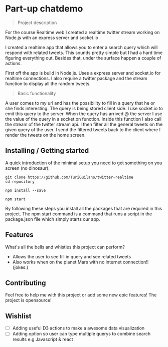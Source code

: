 # Part-up chatdemo

> Project description

For the  course Realtime web I created a realtime twitter stream working on Node.js with an express server and socket.io

I created a realtime app that allows you to enter a search query which will respond with related tweets.
This sounds pretty simple but I had a hard time figuring everything out. Besides that, under the surface happen a couple of actions.

First off the app is build in Node.js. Uses a express server and socket.io for realtime connections. I also require a twitter package and the stream function to display all the random tweets.

> Basic functionality

A user comes to my url and has the possibility to fill in a query that he or she finds interesting. The query is being stored client side.
I use socket.io to emit this query to the server. When the query has arrived @ the server I use the value of the query in a socket.on function. Inside this function I also call the stream of the twitter stream api. I then filter all the general tweets on the given query of the user. I send the filtered tweets back to the client where I render the tweets on the home screen.


## Installing / Getting started

A quick introduction of the minimal setup you need to get something on you screen (no dinosaur).

```shell
git clone https://github.com/TuriGuilano/twitter-realtime
cd repository

npm install --save

npm start
```

By following these steps you install all the packages that are required in this project.
The npm start command is a command that runs a script in the package.json file which simply starts our app.


## Features

What's all the bells and whistles this project can perform?

* Allows the user to see fill in query and see related tweets
* Also works when on the planet Mars with no internet connection!! (jokes.)


## Contributing

Feel free to help me with this project or add some new epic features!
The project is opensource!


## Wishlist

* [ ] Adding useful D3 actions to make a awesome data visualization
* [ ] Adding option so user can type multiple querys to combine search results e.g Javascript & react

